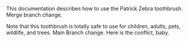 This documentation describes how to use the Patrick Zebra toothbrush. Merge branch change.

Note that this toothbrush is totally safe to use for children, adults, pets, wildlife, and trees. Main Branch change. Here is the conflict, baby.